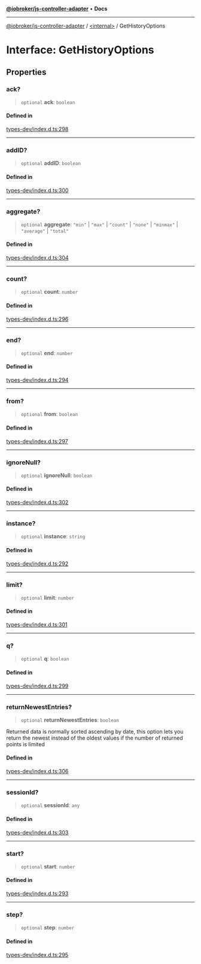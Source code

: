 [**@iobroker/js-controller-adapter**](../../README.md) • **Docs**

***

[@iobroker/js-controller-adapter](../../globals.md) / [\<internal\>](../README.md) / GetHistoryOptions

# Interface: GetHistoryOptions

## Properties

### ack?

> `optional` **ack**: `boolean`

#### Defined in

[types-dev/index.d.ts:298](https://github.com/ioBroker/ioBroker.js-controller/blob/1e3f92f91943b544535e021f5e14acf9ed5c82e5/packages/types-dev/index.d.ts#L298)

***

### addID?

> `optional` **addID**: `boolean`

#### Defined in

[types-dev/index.d.ts:300](https://github.com/ioBroker/ioBroker.js-controller/blob/1e3f92f91943b544535e021f5e14acf9ed5c82e5/packages/types-dev/index.d.ts#L300)

***

### aggregate?

> `optional` **aggregate**: `"min"` \| `"max"` \| `"count"` \| `"none"` \| `"minmax"` \| `"average"` \| `"total"`

#### Defined in

[types-dev/index.d.ts:304](https://github.com/ioBroker/ioBroker.js-controller/blob/1e3f92f91943b544535e021f5e14acf9ed5c82e5/packages/types-dev/index.d.ts#L304)

***

### count?

> `optional` **count**: `number`

#### Defined in

[types-dev/index.d.ts:296](https://github.com/ioBroker/ioBroker.js-controller/blob/1e3f92f91943b544535e021f5e14acf9ed5c82e5/packages/types-dev/index.d.ts#L296)

***

### end?

> `optional` **end**: `number`

#### Defined in

[types-dev/index.d.ts:294](https://github.com/ioBroker/ioBroker.js-controller/blob/1e3f92f91943b544535e021f5e14acf9ed5c82e5/packages/types-dev/index.d.ts#L294)

***

### from?

> `optional` **from**: `boolean`

#### Defined in

[types-dev/index.d.ts:297](https://github.com/ioBroker/ioBroker.js-controller/blob/1e3f92f91943b544535e021f5e14acf9ed5c82e5/packages/types-dev/index.d.ts#L297)

***

### ignoreNull?

> `optional` **ignoreNull**: `boolean`

#### Defined in

[types-dev/index.d.ts:302](https://github.com/ioBroker/ioBroker.js-controller/blob/1e3f92f91943b544535e021f5e14acf9ed5c82e5/packages/types-dev/index.d.ts#L302)

***

### instance?

> `optional` **instance**: `string`

#### Defined in

[types-dev/index.d.ts:292](https://github.com/ioBroker/ioBroker.js-controller/blob/1e3f92f91943b544535e021f5e14acf9ed5c82e5/packages/types-dev/index.d.ts#L292)

***

### limit?

> `optional` **limit**: `number`

#### Defined in

[types-dev/index.d.ts:301](https://github.com/ioBroker/ioBroker.js-controller/blob/1e3f92f91943b544535e021f5e14acf9ed5c82e5/packages/types-dev/index.d.ts#L301)

***

### q?

> `optional` **q**: `boolean`

#### Defined in

[types-dev/index.d.ts:299](https://github.com/ioBroker/ioBroker.js-controller/blob/1e3f92f91943b544535e021f5e14acf9ed5c82e5/packages/types-dev/index.d.ts#L299)

***

### returnNewestEntries?

> `optional` **returnNewestEntries**: `boolean`

Returned data is normally sorted ascending by date, this option lets you return the newest instead of the oldest values if the number of returned points is limited

#### Defined in

[types-dev/index.d.ts:306](https://github.com/ioBroker/ioBroker.js-controller/blob/1e3f92f91943b544535e021f5e14acf9ed5c82e5/packages/types-dev/index.d.ts#L306)

***

### sessionId?

> `optional` **sessionId**: `any`

#### Defined in

[types-dev/index.d.ts:303](https://github.com/ioBroker/ioBroker.js-controller/blob/1e3f92f91943b544535e021f5e14acf9ed5c82e5/packages/types-dev/index.d.ts#L303)

***

### start?

> `optional` **start**: `number`

#### Defined in

[types-dev/index.d.ts:293](https://github.com/ioBroker/ioBroker.js-controller/blob/1e3f92f91943b544535e021f5e14acf9ed5c82e5/packages/types-dev/index.d.ts#L293)

***

### step?

> `optional` **step**: `number`

#### Defined in

[types-dev/index.d.ts:295](https://github.com/ioBroker/ioBroker.js-controller/blob/1e3f92f91943b544535e021f5e14acf9ed5c82e5/packages/types-dev/index.d.ts#L295)
